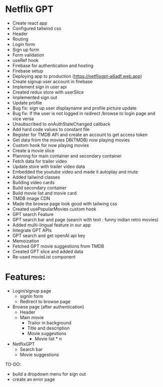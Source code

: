 # Netflix GPT

- Create react app
- Configured tailwind css
- Header
- Routing
- Login form
- Sign up form
- Form validation
- useRef hook
- Firebase for authentication and hosting
- Firebase setup
- Deploying app to production (https://netflixgpt-a6adf.web.app)
- Create signup user account in firebase
- Implement sign in user api
- Created redux store with userSlice
- Implemented sign out
- Update profile
- Bug fix: sign up user displayname and profile picture update
- Bug fix: If the user is not logged in redirect /browse to login page and vice versa
- Unsubscribed to onAuthStateChanged callback
- Add hard code values to constant file
- Register for TMDB API and create an account to get access token
- Get data from the movies DB(TMDB) now playing movies
- Custom hook for now playing movies
- Create a movie slice
- Planning for main container and secondary container
- Fetch data for trailer video
- Update store with trailer video data
- Embedded the youtube video and made it autoplay and mute
- Added tailwind classes
- Building video cards
- Build secondary container
- Build movie list and movie card
- TMDB image CDN
- Made the browse page look good with tailwing css
- Created usePopularMovies custom hook
- GPT search Feature
- GPT search bar and page (search with text : funny indian retro movies)
- Added multi-lingual feature in our app
- Integrate GPT APIs
- GPT search and get openAI api key
- Memoization
- Fetched GPT movie suggestions from TMDB
- Created GPT slice and added data
- Re-used movieList component

# Features:

- Login/signup page
  - signIn form
  - Redirect to browse page
- Browse page (after authentication)
  - Header
  - Main movie
    - Trailor in background
    - Title and description
    - Movie suggestions
      - Movie list \* n
- NetflixGPT
  - Search bar
  - Movie suggestions

TO-DO:

- build a dropdown menu for sign out
- create an error page
